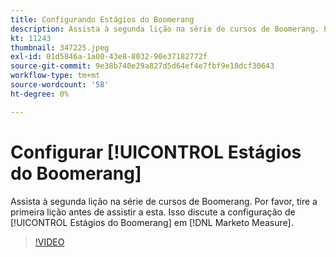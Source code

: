 ```yaml
---
title: Configurando Estágios do Boomerang
description: Assista à segunda lição na série de cursos de Boomerang. Por favor, tire a primeira lição antes de assistir a esta. Isso discute a configuração de estágios do Boomerang em [!DNL Marketo Measure].
kt: 11243
thumbnail: 347225.jpeg
exl-id: 01d5846a-1a00-43e8-8032-90e37182772f
source-git-commit: 9e38b740e29a827d5d64ef4e7fbf9e18dcf30643
workflow-type: tm+mt
source-wordcount: '58'
ht-degree: 0%

---
```


# Configurar [!UICONTROL Estágios do Boomerang]

Assista à segunda lição na série de cursos de Boomerang. Por favor, tire a primeira lição antes de assistir a esta. Isso discute a configuração de [!UICONTROL Estágios do Boomerang] em [!DNL Marketo Measure].

>[!VIDEO](https://video.tv.adobe.com/v/347225/?quality=12&learn=on)
